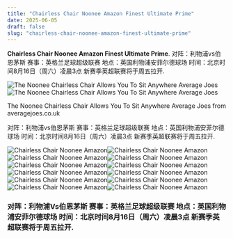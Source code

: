 ```yaml
---
title: "Chairless Chair Noonee Amazon Finest Ultimate Prime"
date: 2025-06-05
draft: false
slug: "chairless-chair-noonee-amazon-finest-ultimate-prime" 
---
```


**Chairless Chair Noonee Amazon Finest Ultimate Prime**. 对阵：利物浦vs伯恩茅斯 赛事：英格兰足球超级联赛 地点：英国利物浦安菲尔德球场 时间：北京时间8月16日（周六）凌晨3点 新赛季英超联赛将于周五拉开.

![The Noonee Chairless Chair Allows You To Sit Anywhere Average Joes](https://averagejoes.co.uk/wp-content/uploads/2017/07/noonee-chairless-chair-3.jpg)![The Noonee Chairless Chair Allows You To Sit Anywhere Average Joes](https://averagejoes.co.uk/wp-content/uploads/2017/07/noonee-chairless-chair-3.jpg)

The Noonee Chairless Chair Allows You To Sit Anywhere Average Joes from averagejoes.co.uk

对阵：利物浦vs伯恩茅斯 赛事：英格兰足球超级联赛 地点：英国利物浦安菲尔德球场 时间：北京时间8月16日（周六）凌晨3点 新赛季英超联赛将于周五拉开.

![Chairless Chair Noonee Amazon ](https://noveltystreet.com/wp-content/uploads/2017/08/Noonee-Chairless-Chair-Health-768x865.jpg " Noonee Chairless Chair NoveltyStreet")![Chairless Chair Noonee Amazon ](https://bioniclift.com/wp-content/uploads/2020/11/header.jpg " The Chairless Chair by Noonee A Revolutionary Solution for Ergonomic")![Chairless Chair Noonee Amazon ](https://www.homecrux.com/wp-content/uploads/2019/11/Noonee’s-Chairless-Chair-2.0-with-Improved-Comfort-and-Materials.jpg " Noonee’s Wearable Chairless Chair 2.0 Boasts Improved Comfort")![Chairless Chair Noonee Amazon ](https://noveltystreet.com/wp-content/uploads/2017/08/Noonee-Chairless-Chair-Exoskeleton-Devices.jpg " Noonee Chairless Chair NoveltyStreet")![Chairless Chair Noonee Amazon ](https://static.insales-cdn.com/images/products/1/3841/461811457/chairless-chair-20-m_5a010.jpg.jpg " Шагающий экзоскелетстул Noonee Chairless Chair 2.0 купить в Москве")![Chairless Chair Noonee Amazon ](https://m.media-amazon.com/images/I/71F2IPjxIbL._AC_SL1500_.jpg " Adjustable Chairless Wearable Invisible Chair, Wearable Chair Invisible")![Chairless Chair Noonee Amazon ](https://m.media-amazon.com/images/S/aplus-media/sc/ae0914b9-59f0-40f2-ab88-132aae201ec3.__CR0,0,970,600_PT0_SX970_V1___.jpg " Wearable Chair Chairless Chair Leg Brace, Portable")![Chairless Chair Noonee Amazon ](https://averagejoes.co.uk/wp-content/uploads/2017/07/noonee-chairless-chair-3.jpg " The Noonee Chairless Chair Allows You To Sit Anywhere Average Joes")![Chairless Chair Noonee Amazon ](https://www.bonjourlife.com/wp-content/uploads/2017/07/Noonee-Chairless-Chair-Reduces-Physical-Strain-at-Work-5.jpg " Noonee Chairless Chair Reduces Physical Strain at Work Bonjourlife")![Chairless Chair Noonee Amazon ](https://static.insales-cdn.com/images/products/1/3843/461811459/chairless-chair-20-m_fe601.jpg.jpg " Шагающий экзоскелетстул Noonee Chairless Chair 2.0 купить в Москве")![Chairless Chair Noonee Amazon ](https://i.pinimg.com/736x/4d/83/72/4d8372a9c384707f1c39b1cf661d772b.jpg " Chairless Chair Inventos")![Chairless Chair Noonee Amazon ](https://m.media-amazon.com/images/I/61SCuP9SXzL._AC_SL1500_.jpg " Agency noonee Chairless Chair 2.0 You Can Flexibly Switch Between")

### 对阵：利物浦Vs伯恩茅斯 赛事：英格兰足球超级联赛 地点：英国利物浦安菲尔德球场 时间：北京时间8月16日（周六）凌晨3点 新赛季英超联赛将于周五拉开.